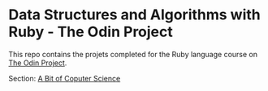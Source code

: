 # Data Structures and Algorithms with Ruby - The Odin Project

This repo contains the projets completed for the Ruby language course on [The Odin Project](https://theodinproject.com).

Section: [A Bit of Coputer Science](https://www.theodinproject.com/paths/full-stack-ruby-on-rails/courses/ruby#a-bit-of-computer-science)
